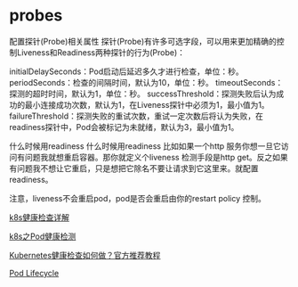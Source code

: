 # probes

配置探针(Probe)相关属性
探针(Probe)有许多可选字段，可以用来更加精确的控制Liveness和Readiness两种探针的行为(Probe)：

initialDelaySeconds：Pod启动后延迟多久才进行检查，单位：秒。
periodSeconds：检查的间隔时间，默认为10，单位：秒。
timeoutSeconds：探测的超时时间，默认为1，单位：秒。
successThreshold：探测失败后认为成功的最小连接成功次数，默认为1，在Liveness探针中必须为1，最小值为1。
failureThreshold：探测失败的重试次数，重试一定次数后将认为失败，在readiness探针中，Pod会被标记为未就绪，默认为3，最小值为1。

什么时候用readiness 什么时候用readiness
比如如果一个http 服务你想一旦它访问有问题我就想重启容器。那你就定义个liveness 检测手段是http get。反之如果有问题我不想让它重启，只是想把它除名不要让请求到它这里来。就配置readiness。

注意，liveness不会重启pod，pod是否会重启由你的restart policy 控制。

[k8s健康检查详解](https://www.jianshu.com/p/16a375199cf2)

[k8s之Pod健康检测](http://blog.51cto.com/newfly/2137136)

[Kubernetes健康检查如何做？官方推荐教程](http://www.sohu.com/a/232433529_268033)

[Pod Lifecycle](https://kubernetes.io/docs/concepts/workloads/pods/pod-lifecycle/)